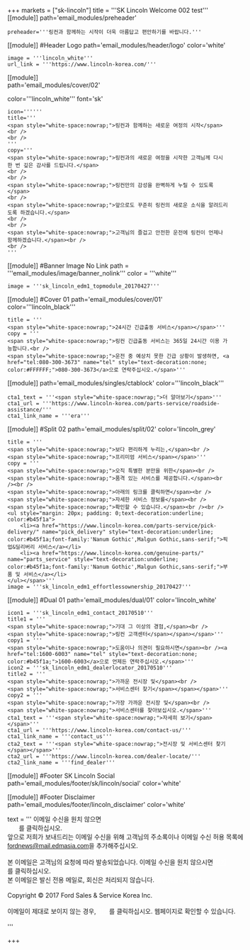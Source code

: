 
+++
markets = ["sk-lincoln"]
title = '''SK Lincoln Welcome 002 test'''
[[module]]
path='email_modules/preheader'


	preheader='''링컨과 함께하는 시작이 더욱 아름답고 편안하기를 바랍니다.'''

[[module]] #Header Logo
path='email_modules/header/logo'
color='white'

	image = '''lincoln_white'''
	url_link = '''https://www.lincoln-korea.com/'''

[[module]]                  
path='email_modules/cover/02'

color='''lincoln_white'''
font='sk'

    icon=''''''
    title='''
    <span style="white-space:nowrap;">링컨과 함께하는 새로운 여정의 시작</span>
    <br />
    <br />
    '''
    copy='''
    <span style="white-space:nowrap;">링컨과의 새로운 여정을 시작한 고객님께 다시 한 번 깊은 감사를 드립니다.</span>
    <br />
    <br />
    <span style="white-space:nowrap;">링컨만의 감성을 완벽하게 누릴 수 있도록</span>
    <br />
    <span style="white-space:nowrap;">앞으로도 꾸준히 링컨의 새로운 소식을 알려드리도록 하겠습니다.</span>
    <br />
    <br />
    <span style="white-space:nowrap;">고객님의 즐겁고 안전한 운전에 링컨이 언제나 함께하겠습니다.</span><br />
    <br />
    '''

[[module]] #Banner Image No Link
path = '''email_modules/image/banner_nolink'''
color = '''white'''

	image = '''sk_lincoln_edm1_topmodule_20170427'''

[[module]] #Cover 01
path='email_modules/cover/01'
color='''lincoln_black'''

    title = '''
    <span style="white-space:nowrap;">24시간 긴급출동 서비스</span></span>'''
	copy = '''
    <span style="white-space:nowrap;">링컨 긴급출동 서비스는 365일 24시간 이용 가능합니다.<br />
    <span style="white-space:nowrap;">운전 중 예상치 못한 긴급 상황이 발생하면, <a href="tel:080-300-3673" name="tel" style="text-decoration:none; color:#FFFFFF;">080-300-3673</a>으로 연락주십시오.</span>'''

[[module]]
path='email_modules/singles/ctablock'
color='''lincoln_black'''

	cta1_text = '''<span style="white-space:nowrap;">더 알아보기</span>'''
	cta1_url = '''https://www.lincoln-korea.com/parts-service/roadside-assistance/'''
	cta1_link_name = '''era'''

[[module]] #Split 02
path='email_modules/split/02'
color='lincoln_grey'

    title = '''
    <span style="white-space:nowrap;">보다 편리하게 누리는,</span><br />
    <span style="white-space:nowrap;">프리미엄 서비스</span></span>'''
	copy = '''
    <span style="white-space:nowrap;">오직 특별한 분만을 위한</span><br />
    <span style="white-space:nowrap;">품격 있는 서비스를 제공합니다.</span><br /><br />
    <span style="white-space:nowrap;">아래의 링크를 클릭하면</span><br />
    <span style="white-space:nowrap;">자세한 서비스 정보를</span><br />
    <span style="white-space:nowrap;">확인할 수 있습니다.</span><br /><br />
	<ul style="margin: 20px; padding: 0;text-decoration:underline; color:#b45f1a">
		<li><a href="https://www.lincoln-korea.com/parts-service/pick-delivery/" name="pick_delivery" style="text-decoration:underline; color:#b45f1a;font-family:'Nanum Gothic',Malgun Gothic,sans-serif;">픽업&딜리버리 서비스</a></li>
		<li><a href="https://www.lincoln-korea.com/genuine-parts/" name="parts_service" style="text-decoration:underline; color:#b45f1a;font-family:'Nanum Gothic',Malgun Gothic,sans-serif;">부품 및 서비스</a></li>
	</ul></span>'''
	image = '''sk_lincoln_edm1_effortlessownership_20170427'''

[[module]] #Dual 01
path='email_modules/dual/01'
color='lincoln_white'

	icon1 = '''sk_lincoln_edm1_contact_20170510'''
	title1 = '''
    <span style="white-space:nowrap;">기대 그 이상의 경험,</span><br />
    <span style="white-space:nowrap;">링컨 고객센터</span></span></span>'''
	copy1 = '''
    <span style="white-space:nowrap;">도움이나 의견이 필요하시면</span><br /><a href="tel:1600-6003" name="tel" style="text-decoration:none; color:#b45f1a;">1600-6003</a>으로 언제든 연락주십시오.</span>'''
	icon2 = '''sk_lincoln_edm1_dealerlocator_20170510'''
	title2 = '''
    <span style="white-space:nowrap;">가까운 전시장 및</span><br />
    <span style="white-space:nowrap;">서비스센터 찾기</span></span></span>'''
	copy2 = '''
    <span style="white-space:nowrap;">가장 가까운 전시장 및</span><br />
    <span style="white-space:nowrap;">서비스센터를 찾아보십시오.</span>'''
	cta1_text = '''<span style="white-space:nowrap;">자세히 보기</span></span>'''
	cta1_url = '''https://www.lincoln-korea.com/contact-us/'''
	cta1_link_name = '''contact_us'''
	cta2_text = '''<span style="white-space:nowrap;">전시장 및 서비스센터 찾기</span></span>'''
	cta2_url = '''https://www.lincoln-korea.com/dealer-locate/'''
	cta2_link_name = '''find_dealer'''

[[module]] #Footer SK Lincoln Social
path='email_modules/footer/sk/lincoln/social'
color='white'

[[module]] #Footer Disclaimer
path='email_modules/footer/lincoln_disclaimer'
color='white'
 
 text = '''
 <span style="white-space:nowrap;">이메일 수신을 원치 않으면</span>
 <br />
 <span class="mobile-display-block"></span><a href="<%syslink_message_read url='/public/read_message.jsp'%>" style="color:#FFFFFF; text-decoration:underline">여기</a>를 클릭하십시오. 
 <span style="white-space:nowrap;">앞으로 저희가 보내드리는 이메일 수신을 위해 고객님의 주소록이나 이메일 수신 허용 목록에</span>
 <br/>
 <span style="font-family:'Nanum Gothic',Malgun Gothic,sans-serif; text-decoration:underline;">fordnews@mail.edmasia.com</span>을 추가해주십시오.</span>
 <br/>
 <br/>
 본 이메일은 고객님의 요청에 따라 발송되었습니다. 이메일 수신을 원치 않으시면 <a href="<%unsubscribe_link_text%>" style="color:#FFFFFF; text-decoration:underline">여기</a>를 클릭하십시오.<br />본 이메일은 발신 전용 메일로, 회신은 처리되지 않습니다.
 <a href="https://www.lincoln-korea.com/privacy/" name="privacy" style="text-decoration:underline; color:#FFFFFF;">개인정보처리방침</a> 
 <br/>
 <br/>
 <span style="white-space:nowrap;">Copyright © 2017 Ford Sales & Service Korea Inc.</span>
 <br />
 <br />
  <span style="white-space:nowrap;">이메일이 제대로 보이지 않는 경우,<span class="mobile-display-block"></span>
  <a href="<%syslink_message_read url='/public/read_message.jsp'%>" style="color:#FFFFFF; text-decoration:underline">여기</a>를 클릭하십시오. 웹페이지로 확인할 수 있습니다.</span>
 <br />
 <br />
  '''

+++
